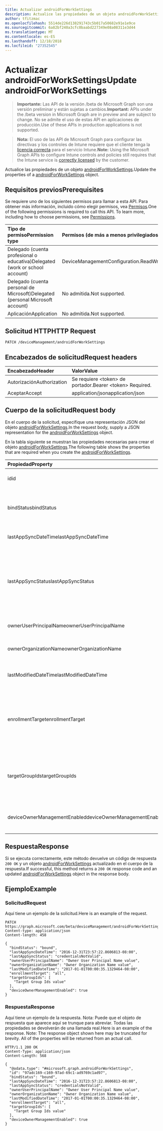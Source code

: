 ```yaml
---
title: Actualizar androidForWorkSettings
description: Actualice las propiedades de un objeto androidForWorkSettings.
author: tfitzmac
ms.openlocfilehash: 5514de226d138291743c5b017a50682e91e1e9ce
ms.sourcegitcommit: 6a82bf240a3cfc0baabd227349e08a08311e3d44
ms.translationtype: MT
ms.contentlocale: es-ES
ms.lasthandoff: 12/18/2018
ms.locfileid: "27352545"
---
```

# <a name="update-androidforworksettings"></a><span data-ttu-id="16315-103">Actualizar androidForWorkSettings</span><span class="sxs-lookup"><span data-stu-id="16315-103">Update androidForWorkSettings</span></span>

> <span data-ttu-id="16315-104">**Importante:** Las API de la versión /beta de Microsoft Graph son una versión preliminar y están sujetas a cambios.</span><span class="sxs-lookup"><span data-stu-id="16315-104">**Important:** APIs under the /beta version in Microsoft Graph are in preview and are subject to change.</span></span> <span data-ttu-id="16315-105">No se admite el uso de estas API en aplicaciones de producción.</span><span class="sxs-lookup"><span data-stu-id="16315-105">Use of these APIs in production applications is not supported.</span></span>

> <span data-ttu-id="16315-106">**Nota:** El uso de las API de Microsoft Graph para configurar las directivas y los controles de Intune requiere que el cliente tenga la [licencia correcta](https://go.microsoft.com/fwlink/?linkid=839381) para el servicio Intune.</span><span class="sxs-lookup"><span data-stu-id="16315-106">**Note:** Using the Microsoft Graph APIs to configure Intune controls and policies still requires that the Intune service is [correctly licensed](https://go.microsoft.com/fwlink/?linkid=839381) by the customer.</span></span>

<span data-ttu-id="16315-107">Actualice las propiedades de un objeto [androidForWorkSettings](../resources/intune-androidforwork-androidforworksettings.md).</span><span class="sxs-lookup"><span data-stu-id="16315-107">Update the properties of a [androidForWorkSettings](../resources/intune-androidforwork-androidforworksettings.md) object.</span></span>
## <a name="prerequisites"></a><span data-ttu-id="16315-108">Requisitos previos</span><span class="sxs-lookup"><span data-stu-id="16315-108">Prerequisites</span></span>
<span data-ttu-id="16315-p102">Se requiere uno de los siguientes permisos para llamar a esta API. Para obtener más información, incluido cómo elegir permisos, vea [Permisos](/graph/permissions-reference).</span><span class="sxs-lookup"><span data-stu-id="16315-p102">One of the following permissions is required to call this API. To learn more, including how to choose permissions, see [Permissions](/graph/permissions-reference).</span></span>

|<span data-ttu-id="16315-111">Tipo de permiso</span><span class="sxs-lookup"><span data-stu-id="16315-111">Permission type</span></span>|<span data-ttu-id="16315-112">Permisos (de más a menos privilegiados)</span><span class="sxs-lookup"><span data-stu-id="16315-112">Permissions (from most to least privileged)</span></span>|
|:---|:---|
|<span data-ttu-id="16315-113">Delegado (cuenta profesional o educativa)</span><span class="sxs-lookup"><span data-stu-id="16315-113">Delegated (work or school account)</span></span>|<span data-ttu-id="16315-114">DeviceManagementConfiguration.ReadWrite.All</span><span class="sxs-lookup"><span data-stu-id="16315-114">DeviceManagementConfiguration.ReadWrite.All</span></span>|
|<span data-ttu-id="16315-115">Delegado (cuenta personal de Microsoft)</span><span class="sxs-lookup"><span data-stu-id="16315-115">Delegated (personal Microsoft account)</span></span>|<span data-ttu-id="16315-116">No admitida.</span><span class="sxs-lookup"><span data-stu-id="16315-116">Not supported.</span></span>|
|<span data-ttu-id="16315-117">Aplicación</span><span class="sxs-lookup"><span data-stu-id="16315-117">Application</span></span>|<span data-ttu-id="16315-118">No admitida.</span><span class="sxs-lookup"><span data-stu-id="16315-118">Not supported.</span></span>|

## <a name="http-request"></a><span data-ttu-id="16315-119">Solicitud HTTP</span><span class="sxs-lookup"><span data-stu-id="16315-119">HTTP Request</span></span>
<!-- {
  "blockType": "ignored"
}
-->
``` http
PATCH /deviceManagement/androidForWorkSettings
```

## <a name="request-headers"></a><span data-ttu-id="16315-120">Encabezados de solicitud</span><span class="sxs-lookup"><span data-stu-id="16315-120">Request headers</span></span>
|<span data-ttu-id="16315-121">Encabezado</span><span class="sxs-lookup"><span data-stu-id="16315-121">Header</span></span>|<span data-ttu-id="16315-122">Valor</span><span class="sxs-lookup"><span data-stu-id="16315-122">Value</span></span>|
|:---|:---|
|<span data-ttu-id="16315-123">Autorización</span><span class="sxs-lookup"><span data-stu-id="16315-123">Authorization</span></span>|<span data-ttu-id="16315-124">Se requiere &lt;token&gt; de portador.</span><span class="sxs-lookup"><span data-stu-id="16315-124">Bearer &lt;token&gt; Required.</span></span>|
|<span data-ttu-id="16315-125">Aceptar</span><span class="sxs-lookup"><span data-stu-id="16315-125">Accept</span></span>|<span data-ttu-id="16315-126">application/json</span><span class="sxs-lookup"><span data-stu-id="16315-126">application/json</span></span>|

## <a name="request-body"></a><span data-ttu-id="16315-127">Cuerpo de la solicitud</span><span class="sxs-lookup"><span data-stu-id="16315-127">Request body</span></span>
<span data-ttu-id="16315-128">En el cuerpo de la solicitud, especifique una representación JSON del objeto [androidForWorkSettings](../resources/intune-androidforwork-androidforworksettings.md).</span><span class="sxs-lookup"><span data-stu-id="16315-128">In the request body, supply a JSON representation for the [androidForWorkSettings](../resources/intune-androidforwork-androidforworksettings.md) object.</span></span>

<span data-ttu-id="16315-129">En la tabla siguiente se muestran las propiedades necesarias para crear el objeto [androidForWorkSettings](../resources/intune-androidforwork-androidforworksettings.md).</span><span class="sxs-lookup"><span data-stu-id="16315-129">The following table shows the properties that are required when you create the [androidForWorkSettings](../resources/intune-androidforwork-androidforworksettings.md).</span></span>

|<span data-ttu-id="16315-130">Propiedad</span><span class="sxs-lookup"><span data-stu-id="16315-130">Property</span></span>|<span data-ttu-id="16315-131">Tipo</span><span class="sxs-lookup"><span data-stu-id="16315-131">Type</span></span>|<span data-ttu-id="16315-132">Descripción</span><span class="sxs-lookup"><span data-stu-id="16315-132">Description</span></span>|
|:---|:---|:---|
|<span data-ttu-id="16315-133">id</span><span class="sxs-lookup"><span data-stu-id="16315-133">id</span></span>|<span data-ttu-id="16315-134">String</span><span class="sxs-lookup"><span data-stu-id="16315-134">String</span></span>|<span data-ttu-id="16315-135">Identificador de la configuración de Android for Work</span><span class="sxs-lookup"><span data-stu-id="16315-135">The Android for Work settings identifier</span></span>|
|<span data-ttu-id="16315-136">bindStatus</span><span class="sxs-lookup"><span data-stu-id="16315-136">bindStatus</span></span>|[<span data-ttu-id="16315-137">androidForWorkBindStatus</span><span class="sxs-lookup"><span data-stu-id="16315-137">androidForWorkBindStatus</span></span>](../resources/intune-androidforwork-androidforworkbindstatus.md)|<span data-ttu-id="16315-138">Enlazar el estado del inquilino con la API de Google EMM.</span><span class="sxs-lookup"><span data-stu-id="16315-138">Bind status of the tenant with the Google EMM API.</span></span> <span data-ttu-id="16315-139">Los valores posibles son: `notBound`, `bound`, `boundAndValidated` y `unbinding`.</span><span class="sxs-lookup"><span data-stu-id="16315-139">Possible values are: `notBound`, `bound`, `boundAndValidated`, `unbinding`.</span></span>|
|<span data-ttu-id="16315-140">lastAppSyncDateTime</span><span class="sxs-lookup"><span data-stu-id="16315-140">lastAppSyncDateTime</span></span>|<span data-ttu-id="16315-141">DateTimeOffset</span><span class="sxs-lookup"><span data-stu-id="16315-141">DateTimeOffset</span></span>|<span data-ttu-id="16315-142">Última hora de finalización para la sincronización de la aplicación</span><span class="sxs-lookup"><span data-stu-id="16315-142">Last completion time for app sync</span></span>|
|<span data-ttu-id="16315-143">lastAppSyncStatus</span><span class="sxs-lookup"><span data-stu-id="16315-143">lastAppSyncStatus</span></span>|[<span data-ttu-id="16315-144">androidForWorkSyncStatus</span><span class="sxs-lookup"><span data-stu-id="16315-144">androidForWorkSyncStatus</span></span>](../resources/intune-androidforwork-androidforworksyncstatus.md)|<span data-ttu-id="16315-145">Resultado de la última sincronización de aplicación.</span><span class="sxs-lookup"><span data-stu-id="16315-145">Last application sync result.</span></span> <span data-ttu-id="16315-146">Los valores posibles son: `success`, `credentialsNotValid`, `androidForWorkApiError`, `managementServiceError`, `unknownError`, `none`.</span><span class="sxs-lookup"><span data-stu-id="16315-146">Possible values are: `success`, `credentialsNotValid`, `androidForWorkApiError`, `managementServiceError`, `unknownError`, `none`.</span></span>|
|<span data-ttu-id="16315-147">ownerUserPrincipalName</span><span class="sxs-lookup"><span data-stu-id="16315-147">ownerUserPrincipalName</span></span>|<span data-ttu-id="16315-148">String</span><span class="sxs-lookup"><span data-stu-id="16315-148">String</span></span>|<span data-ttu-id="16315-149">UPN del propietario que creó la empresa</span><span class="sxs-lookup"><span data-stu-id="16315-149">Owner UPN that created the enterprise</span></span>|
|<span data-ttu-id="16315-150">ownerOrganizationName</span><span class="sxs-lookup"><span data-stu-id="16315-150">ownerOrganizationName</span></span>|<span data-ttu-id="16315-151">String</span><span class="sxs-lookup"><span data-stu-id="16315-151">String</span></span>|<span data-ttu-id="16315-152">Nombre de organización usado al incorporar Android for Work</span><span class="sxs-lookup"><span data-stu-id="16315-152">Organization name used when onboarding Android for Work</span></span>|
|<span data-ttu-id="16315-153">lastModifiedDateTime</span><span class="sxs-lookup"><span data-stu-id="16315-153">lastModifiedDateTime</span></span>|<span data-ttu-id="16315-154">DateTimeOffset</span><span class="sxs-lookup"><span data-stu-id="16315-154">DateTimeOffset</span></span>|<span data-ttu-id="16315-155">Última hora de modificación para la configuración de Android for Work</span><span class="sxs-lookup"><span data-stu-id="16315-155">Last modification time for Android for Work settings</span></span>|
|<span data-ttu-id="16315-156">enrollmentTarget</span><span class="sxs-lookup"><span data-stu-id="16315-156">enrollmentTarget</span></span>|[<span data-ttu-id="16315-157">androidForWorkEnrollmentTarget</span><span class="sxs-lookup"><span data-stu-id="16315-157">androidForWorkEnrollmentTarget</span></span>](../resources/intune-androidforwork-androidforworkenrollmenttarget.md)|<span data-ttu-id="16315-158">Indica qué usuarios pueden inscribirse dispositivos para Android para administración de dispositivos de trabajo.</span><span class="sxs-lookup"><span data-stu-id="16315-158">Indicates which users can enroll devices in Android for Work device management.</span></span> <span data-ttu-id="16315-159">Los valores posibles son: `none`, `all`, `targeted` y `targetedAsEnrollmentRestrictions`.</span><span class="sxs-lookup"><span data-stu-id="16315-159">Possible values are: `none`, `all`, `targeted`, `targetedAsEnrollmentRestrictions`.</span></span>|
|<span data-ttu-id="16315-160">targetGroupIds</span><span class="sxs-lookup"><span data-stu-id="16315-160">targetGroupIds</span></span>|<span data-ttu-id="16315-161">Colección String</span><span class="sxs-lookup"><span data-stu-id="16315-161">String collection</span></span>|<span data-ttu-id="16315-162">Especifica los grupos de AAD que pueden inscribir dispositivos en la administración de dispositivos de Android for Work si se establece enrollmentTarget en "Dirigido"</span><span class="sxs-lookup"><span data-stu-id="16315-162">Specifies which AAD groups can enroll devices in Android for Work device management if enrollmentTarget is set to 'Targeted'</span></span>|
|<span data-ttu-id="16315-163">deviceOwnerManagementEnabled</span><span class="sxs-lookup"><span data-stu-id="16315-163">deviceOwnerManagementEnabled</span></span>|<span data-ttu-id="16315-164">Boolean</span><span class="sxs-lookup"><span data-stu-id="16315-164">Boolean</span></span>|<span data-ttu-id="16315-165">Indica si esta cuenta es flighting para la administración de propietario dispositivos Android con CloudDPC.</span><span class="sxs-lookup"><span data-stu-id="16315-165">Indicates if this account is flighting for Android Device Owner Management with CloudDPC.</span></span>|



## <a name="response"></a><span data-ttu-id="16315-166">Respuesta</span><span class="sxs-lookup"><span data-stu-id="16315-166">Response</span></span>
<span data-ttu-id="16315-167">Si se ejecuta correctamente, este método devuelve un código de respuesta `200 OK` y un objeto [androidForWorkSettings](../resources/intune-androidforwork-androidforworksettings.md) actualizado en el cuerpo de la respuesta.</span><span class="sxs-lookup"><span data-stu-id="16315-167">If successful, this method returns a `200 OK` response code and an updated [androidForWorkSettings](../resources/intune-androidforwork-androidforworksettings.md) object in the response body.</span></span>

## <a name="example"></a><span data-ttu-id="16315-168">Ejemplo</span><span class="sxs-lookup"><span data-stu-id="16315-168">Example</span></span>
### <a name="request"></a><span data-ttu-id="16315-169">Solicitud</span><span class="sxs-lookup"><span data-stu-id="16315-169">Request</span></span>
<span data-ttu-id="16315-170">Aquí tiene un ejemplo de la solicitud.</span><span class="sxs-lookup"><span data-stu-id="16315-170">Here is an example of the request.</span></span>
``` http
PATCH https://graph.microsoft.com/beta/deviceManagement/androidForWorkSettings
Content-type: application/json
Content-length: 458

{
  "bindStatus": "bound",
  "lastAppSyncDateTime": "2016-12-31T23:57:22.8606813-08:00",
  "lastAppSyncStatus": "credentialsNotValid",
  "ownerUserPrincipalName": "Owner User Principal Name value",
  "ownerOrganizationName": "Owner Organization Name value",
  "lastModifiedDateTime": "2017-01-01T00:00:35.1329464-08:00",
  "enrollmentTarget": "all",
  "targetGroupIds": [
    "Target Group Ids value"
  ],
  "deviceOwnerManagementEnabled": true
}
```

### <a name="response"></a><span data-ttu-id="16315-171">Respuesta</span><span class="sxs-lookup"><span data-stu-id="16315-171">Response</span></span>
<span data-ttu-id="16315-p106">Aquí tiene un ejemplo de la respuesta. Nota: Puede que el objeto de respuesta que aparece aquí se trunque para abreviar. Todas las propiedades se devolverán de una llamada real.</span><span class="sxs-lookup"><span data-stu-id="16315-p106">Here is an example of the response. Note: The response object shown here may be truncated for brevity. All of the properties will be returned from an actual call.</span></span>
``` http
HTTP/1.1 200 OK
Content-Type: application/json
Content-Length: 568

{
  "@odata.type": "#microsoft.graph.androidForWorkSettings",
  "id": "97adc169-c169-97ad-69c1-ad9769c1ad97",
  "bindStatus": "bound",
  "lastAppSyncDateTime": "2016-12-31T23:57:22.8606813-08:00",
  "lastAppSyncStatus": "credentialsNotValid",
  "ownerUserPrincipalName": "Owner User Principal Name value",
  "ownerOrganizationName": "Owner Organization Name value",
  "lastModifiedDateTime": "2017-01-01T00:00:35.1329464-08:00",
  "enrollmentTarget": "all",
  "targetGroupIds": [
    "Target Group Ids value"
  ],
  "deviceOwnerManagementEnabled": true
}
```





